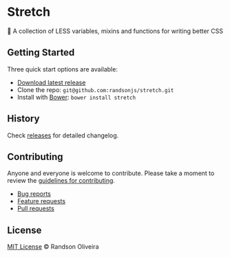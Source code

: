 # Stretch

:construction: A collection of LESS variables, mixins and functions for writing better CSS

## Getting Started

Three quick start options are available:

* [Download latest release](https://github.com/randsonjs/stretch/releases)
* Clone the repo: `git@github.com:randsonjs/stretch.git`
* Install with [Bower](http://bower.io): `bower install stretch`

## History

Check [releases](https://github.com/randsonjs/stretch/releases) for detailed changelog.

## Contributing

Anyone and everyone is welcome to contribute. Please take a moment to
review the [guidelines for contributing](CONTRIBUTING.md).

* [Bug reports](CONTRIBUTING.md#bugs)
* [Feature requests](CONTRIBUTING.md#features)
* [Pull requests](CONTRIBUTING.md#pull-requests)

## License

[MIT License](./LICENSE) © Randson Oliveira
